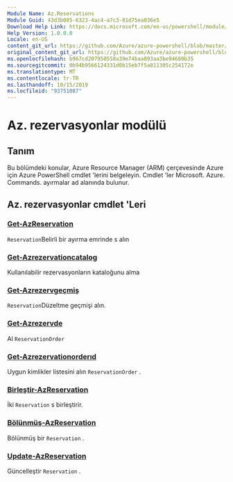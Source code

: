 ```yaml
---
Module Name: Az.Reservations
Module Guid: 43d3b085-6323-4ac4-a7c3-81d75ea036e5
Download Help Link: https://docs.microsoft.com/en-us/powershell/module/az.reservations
Help Version: 1.0.0.0
Locale: en-US
content_git_url: https://github.com/Azure/azure-powershell/blob/master/src/Reservations/Reservations/help/Az.Reservations.md
original_content_git_url: https://github.com/Azure/azure-powershell/blob/master/src/Reservations/Reservations/help/Az.Reservations.md
ms.openlocfilehash: b967cd207950558a39e74baa893aa3be94680b35
ms.sourcegitcommit: 0b94b9566124331d0b15eb7f5a811305c254172e
ms.translationtype: MT
ms.contentlocale: tr-TR
ms.lasthandoff: 10/15/2019
ms.locfileid: "93751087"
---
```

# Az. rezervasyonlar modülü
## Tanım
Bu bölümdeki konular, Azure Resource Manager (ARM) çerçevesinde Azure için Azure PowerShell cmdlet 'lerini belgeleyin. Cmdlet 'ler Microsoft. Azure. Commands. ayırmalar ad alanında bulunur.

## Az. rezervasyonlar cmdlet 'Leri
### [Get-AzReservation](Get-AzReservation.md)
`Reservation`Belirli bir ayırma emrinde s alın

### [Get-Azrezervationcatalog](Get-AzReservationCatalog.md)
Kullanılabilir rezervasyonların kataloğunu alma

### [Get-Azrezervgeçmiş](Get-AzReservationHistory.md)
`Reservation`Düzeltme geçmişi alın.

### [Get-Azrezervde](Get-AzReservationOrder.md)
Al `ReservationOrder`

### [Get-Azrezervationorderıd](Get-AzReservationOrderId.md)
Uygun kimlikler listesini alın `ReservationOrder` .

### [Birleştir-AzReservation](Merge-AzReservation.md)
İki `Reservation` s birleştirir.

### [Bölünmüş-AzReservation](Split-AzReservation.md)
Bölünmüş bir `Reservation` .

### [Update-AzReservation](Update-AzReservation.md)
Güncelleştir `Reservation` .

